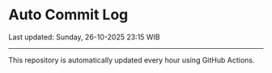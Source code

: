 # Auto Commit Log

Last updated: Sunday, 26-10-2025 23:15 WIB

---

This repository is automatically updated every hour using GitHub Actions.

